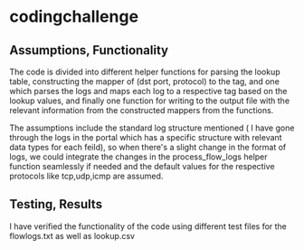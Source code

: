 # codingchallenge

## Assumptions, Functionality
The code is divided into different helper functions for parsing the lookup table, constructing the mapper of (dst port, protocol) to the tag, and one which parses the logs and maps each log to a respective tag based on the lookup values, and finally one function for writing to the output file with the relevant information from the constructed mappers from the functions.

The assumptions include the standard log structure mentioned ( I have gone through the logs in the portal which has a specific structure with relevant data types for each feild), so when there's a slight change in the format of logs, we could integrate the changes in the process_flow_logs helper function seamlessly if needed and the default values for the respective protocols like tcp,udp,icmp are assumed.

## Testing, Results

I have verified the functionality of the code using different test files for the flowlogs.txt as well as lookup.csv
